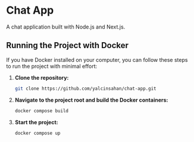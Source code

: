 # Chat App

A chat application built with Node.js and Next.js.

## Running the Project with Docker

If you have Docker installed on your computer, you can follow these steps to run the project with minimal effort:


1. **Clone the repository:**

   ```bash
   git clone https://github.com/yalcinsahan/chat-app.git

2. **Navigate to the project root and build the Docker containers:**

   ```bash
   docker compose build
   
3. **Start the project:**

   ```bash
   docker compose up
